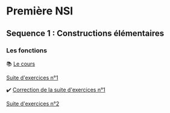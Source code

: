 # Première NSI

## Sequence 1 : Constructions élémentaires

### Les fonctions

:books: [Le cours](https://github.com/BriceMetthey/Premiere-NSI/blob/main/Sequence_1_constructions_elementaires/4_Fonctions/Cours.pdf)

[Suite d'exercices n°1](https://capytale2.ac-paris.fr/web/c/72de-4121685)

:heavy_check_mark: [Correction de la suite d'exercices n°1](https://github.com/BriceMetthey/Premiere-NSI/blob/main/Sequence_1_constructions_elementaires/4_Fonctions/Exercices_corrig%C3%A9s.pdf)

[Suite d'exercices n°2](https://capytale2.ac-paris.fr/web/c/f8dc-4210705)

